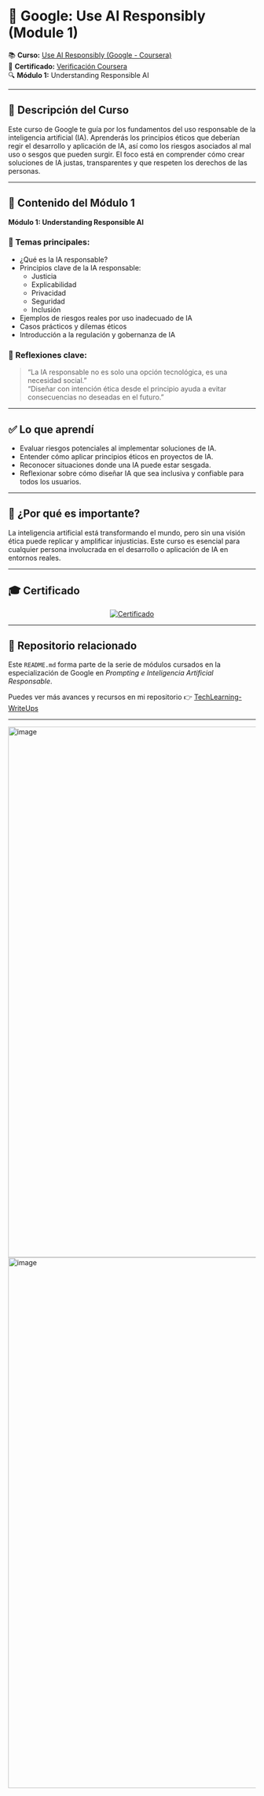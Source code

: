 # 🧠 Google: Use AI Responsibly (Module 1)

📚 **Curso:** [Use AI Responsibly (Google - Coursera)](https://www.coursera.org/learn/google-use-ai-responsibly)  
📜 **Certificado:** [Verificación Coursera](https://coursera.org/share/2bea5b3444a8fae8b57a4e20bc31e7d1)  
🔍 **Módulo 1:** Understanding Responsible AI

---

## 📝 Descripción del Curso

Este curso de Google te guía por los fundamentos del uso responsable de la inteligencia artificial (IA). Aprenderás los principios éticos que deberían regir el desarrollo y aplicación de IA, así como los riesgos asociados al mal uso o sesgos que pueden surgir. El foco está en comprender cómo crear soluciones de IA justas, transparentes y que respeten los derechos de las personas.

---

## 🧩 Contenido del Módulo 1

**Módulo 1: Understanding Responsible AI**

### 🔹 Temas principales:
- ¿Qué es la IA responsable?
- Principios clave de la IA responsable:
  - Justicia
  - Explicabilidad
  - Privacidad
  - Seguridad
  - Inclusión
- Ejemplos de riesgos reales por uso inadecuado de IA
- Casos prácticos y dilemas éticos
- Introducción a la regulación y gobernanza de IA

### 📌 Reflexiones clave:
> “La IA responsable no es solo una opción tecnológica, es una necesidad social.”  
> “Diseñar con intención ética desde el principio ayuda a evitar consecuencias no deseadas en el futuro.”

---

## ✅ Lo que aprendí

- Evaluar riesgos potenciales al implementar soluciones de IA.
- Entender cómo aplicar principios éticos en proyectos de IA.
- Reconocer situaciones donde una IA puede estar sesgada.
- Reflexionar sobre cómo diseñar IA que sea inclusiva y confiable para todos los usuarios.

---

## 🧠 ¿Por qué es importante?

La inteligencia artificial está transformando el mundo, pero sin una visión ética puede replicar y amplificar injusticias. Este curso es esencial para cualquier persona involucrada en el desarrollo o aplicación de IA en entornos reales.

---

## 🎓 Certificado

<div align="center">
  <a href="https://coursera.org/share/2bea5b3444a8fae8b57a4e20bc31e7d1" target="_blank">
    <img src="https://img.shields.io/badge/Ver%20certificado-Google%20AI%20Responsibly-blue?style=for-the-badge&logo=google" alt="Certificado">
  </a>
</div>

---

## 📁 Repositorio relacionado

Este `README.md` forma parte de la serie de módulos cursados en la especialización de Google en *Prompting e Inteligencia Artificial Responsable*.

Puedes ver más avances y recursos en mi repositorio 👉 [TechLearning-WriteUps](https://github.com/Vladimir-Bulan/TechLearning-WriteUps)

---



<img width="1920" height="1080" alt="image" src="https://github.com/user-attachments/assets/68d89d97-912e-4079-b535-25ccf5bc18b4" />
<img width="1920" height="1080" alt="image" src="https://github.com/user-attachments/assets/5c2f7ef5-13d6-4472-8ab9-b74c8ff378b5" />
